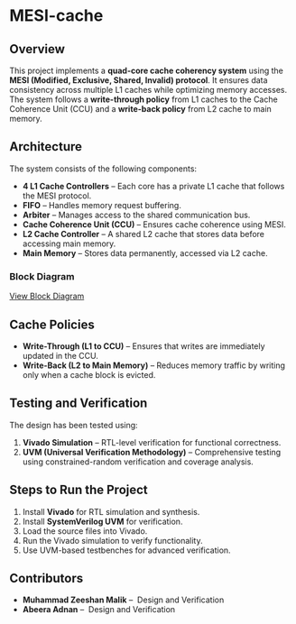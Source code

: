 # MESI-cache

## Overview

This project implements a **quad-core cache coherency system** using the **MESI (Modified, Exclusive, Shared, Invalid) protocol**. It ensures data consistency across multiple L1 caches while optimizing memory accesses. The system follows a **write-through policy** from L1 caches to the Cache Coherence Unit (CCU) and a **write-back policy** from L2 cache to main memory.

## Architecture

The system consists of the following components:

- **4 L1 Cache Controllers** – Each core has a private L1 cache that follows the MESI protocol.
- **FIFO** – Handles memory request buffering.
- **Arbiter** – Manages access to the shared communication bus.
- **Cache Coherence Unit (CCU)** – Ensures cache coherence using MESI.
- **L2 Cache Controller** – A shared L2 cache that stores data before accessing main memory.
- **Main Memory** – Stores data permanently, accessed via L2 cache.

### Block Diagram

[View Block Diagram](Block_Diagram.png)


## Cache Policies

- **Write-Through (L1 to CCU)** – Ensures that writes are immediately updated in the CCU.
- **Write-Back (L2 to Main Memory)** – Reduces memory traffic by writing only when a cache block is evicted.

## Testing and Verification

The design has been tested using:

1. **Vivado Simulation** – RTL-level verification for functional correctness.
2. **UVM (Universal Verification Methodology)** – Comprehensive testing using constrained-random verification and coverage analysis.

## Steps to Run the Project

1. Install **Vivado** for RTL simulation and synthesis.
2. Install **SystemVerilog UVM** for verification.
3. Load the source files into Vivado.
4. Run the Vivado simulation to verify functionality.
5. Use UVM-based testbenches for advanced verification.

## Contributors

- **Muhammad Zeeshan Malik** –  Design and Verification
- **Abeera Adnan** –  Design and Verification

##

